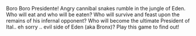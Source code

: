 Boro Boro Presidente!
Angry cannibal snakes rumble in the jungle of Eden. Who will eat and who will be eaten? Who will survive and feast upon the remains of his infernal opponent? Who will become the ultimate President of Ital.. eh sorry .. evil side of Eden (aka Bronx)? Play this game to find out!
